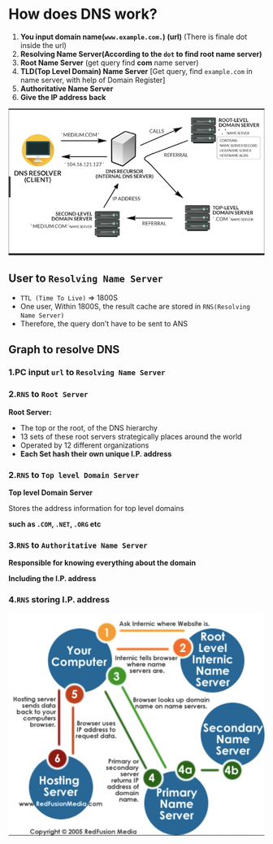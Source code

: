 # How does DNS work?


1. **You input domain name(`www.example.com.`) (url)** (There is finale dot inside the url)
2. **Resolving Name Server(According to the `dot` to find root name server)**
3. **Root Name Server** (get query find **com** name server)
4. **TLD(Top Level Domain) Name Server** [Get query, find `example.com` in name server, with help of Domain Register]
5. **Authoritative Name Server**
6. **Give the IP address back**


![Alt Image Text](image/dns1_1.png "body image")

            
## User to `Resolving Name Server`

* `TTL (Time To Live)` => 1800S 
* One user, Within 1800S, the result cache are stored in `RNS(Resolving Name Server)`
* Therefore, the query don’t have to be sent to ANS


## Graph to resolve DNS

### 1.PC input `url` to `Resolving Name Server`

### 2.`RNS` to `Root Server`

**Root Server:**

* The top or the root, of the DNS hierarchy
* 13 sets of these root servers strategically places around the world
* Operated by 12 different organizations
* **Each Set hash their own unique I.P. address**

### 2.`RNS` to `Top level Domain Server`

**Top level Domain Server**

Stores the address information for top level domains

**such as `.COM`, `.NET`, `.ORG` etc**


### 3.`RNS` to `Authoritative Name Server`

**Responsible for knowing everything about the domain**

**Including the I.P. address**

### 4.`RNS` storing I.P. address

![Alt Image Text](image/dns1_2.png "body image")